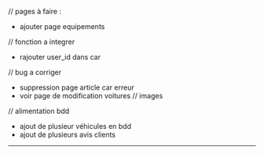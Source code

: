 // pages à faire :
<!-- - horaires + bdd horaires -> requete et changement dans back office -->
<!-- - avis clients + bdd avis + page delete avis -> validation en back office, création note avis client en étoile /5 ?,  -->
<!-- - page de création de compte employer et de suppression (table users deja créé)
- affichage en fonction des admins -->
<!-- - page admin de contact -->
<!-- - enlever page delete en trop -->
- ajouter page equipements


// fonction a integrer
<!-- - requete de suppression images add car, suppriemr image table car -> requete table image_car -->
<!-- - requete de suppresion d'article service, add service -->
<!-- - Formulaire de contact -->
<!-- - afficher/cacher les mots de passe -->
<!-- - pagination avis page contact -->
- rajouter user_id dans car
<!-- - ajouter champ "verify" dans bdd et faire un if pour afficher -->



// bug a corriger 
<!-- - tout les chemins des images -->
<!-- - messages [] et errors [] dans add service/ add car et delete car (div bugger) -->
<!-- - image qui ne s'enregistre pas en bdd sur add car -->
<!-- - voir page de modification services -->
- suppression page article car erreur
- voir page de modification voitures // images
<!-- - image carrousel bug page principale -->
<!-- - changement présentation image occasion_page -->



// alimentation bdd
- ajout de plusieur véhicules en bdd
- ajout de plusieurs avis clients

________________________________________________________________________________